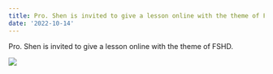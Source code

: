 ```yaml
---
title: Pro. Shen is invited to give a lesson online with the theme of FSHD
date: '2022-10-14'
---
```

Pro. Shen is invited to give a lesson online with the theme of FSHD.

![](/images/notice1.png)